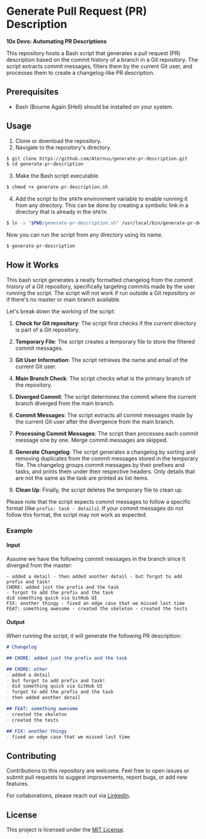 # Generate Pull Request (PR) Description

**10x Devs: Automating PR Descriptions**

This repository hosts a Bash script that generates a pull request (PR)
description based on the commit history of a branch in a Git repository. The
script extracts commit messages, filters them by the current Git user, and
processes them to create a changelog-like PR description.

## Prerequisites

- Bash (Bourne Again SHell) should be installed on your system.

## Usage

1. Clone or download the repository.
2. Navigate to the repository's directory.

```bash
$ git clone https://github.com/Aternus/generate-pr-description.git
$ cd generate-pr-description
```

3. Make the Bash script executable.

```bash
$ chmod +x generate-pr-description.sh
```

4. Add the script to the `$PATH` environment variable to enable running it from
   any directory. This can be done by creating a symbolic link in a directory
   that is already in the `$PATH`.

```bash
$ ln -s "$PWD/generate-pr-description.sh" /usr/local/bin/generate-pr-description
```

Now you can run the script from any directory using its name.

```bash
$ generate-pr-description
```

## How it Works

This bash script generates a neatly formatted changelog from the commit history
of a Git repository, specifically targeting commits made by the user running the
script. The script will not work if run outside a Git repository or if
there's no master or main branch available.

Let's break down the working of the script:

1. **Check for Git repository**: The script first checks if the current
   directory is part of a Git repository.

2. **Temporary File**: The script creates a temporary file to store the filtered
   commit messages.

3. **Git User Information**: The script retrieves the name and email of the
   current Git user.

4. **Main Branch Check**: The script checks what is the primary branch of the
   repository.

5. **Diverged Commit**: The script determines the commit where the current
   branch diverged from the main branch.

6. **Commit Messages**: The script extracts all commit messages made by the
   current Git user after the divergence from the main branch.

7. **Processing Commit Messages**: The script then processes each commit message
   one by one. Merge commit messages are skipped.

8. **Generate Changelog**: The script generates a changelog by sorting and
   removing duplicates from the commit messages stored in the temporary file.
   The changelog groups commit messages by their prefixes and tasks, and prints
   them under their respective headers. Only details that are not the same as
   the task are printed as list items.

9. **Clean Up**: Finally, the script deletes the temporary file to clean up.

Please note that the script expects commit messages to follow a specific
format (like `prefix: task - details`). If your commit messages do not follow
this format, the script may not work as expected.

### Example

#### Input

Assume we have the following commit messages in the branch since it diverged
from the master:

```
- added a detail - then added another detail - but forgot to add prefix and task!
CHORE: added just the prefix and the task
- forgot to add the prefix and the task
did something quick via GitHub UI
FIX: another thingy - fixed an edge case that we missed last time
FEAT: something awesome - created the skeleton - created the tests
```

#### Output

When running the script, it will generate the following PR description:

```markdown
# Changelog

## CHORE: added just the prefix and the task

## CHORE: other
- added a detail
- but forgot to add prefix and task!
- did something quick via GitHub UI
- forgot to add the prefix and the task
- then added another detail

## FEAT: something awesome
- created the skeleton
- created the tests

## FIX: another thingy
- fixed an edge case that we missed last time
```

## Contributing

Contributions to this repository are welcome. Feel free to open issues or submit
pull requests to suggest improvements, report bugs, or add new features.

For collaborations, please reach out
via [LinkedIn](https://www.linkedin.com/in/kirilreznik/).

## License

This project is licensed under the [MIT License](LICENSE).
